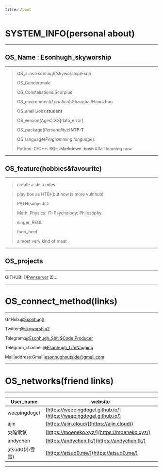 ```yaml
---
title: About
---
```

# SYSTEM_INFO(personal about)

---

## OS_Name : Esonhugh_skyworship

---

>OS_alias:Esonhugh/skyworship/Eson
>
>OS_Gender:male
>
>OS_Constellations:Scorpius 
>
>OS_environment(*Loaction*):Shanghai/Hangzhou
>
>OS_shell(*Job*):**student**
>
>OS_version(*Ages*):XX[data_error]
>
>OS_package(*Personality*):**INTP-T**
>
>OS_language(*Programming language*):
>
>Python: C/C++: ~~SQL~~ :~~Markdown~~ :~~bash~~ ##all learning now
>
>

---

## OS_feature(hobbies&favourite)

---

>create a shit codes

>play box as HTB/(but now is more vulnhub)

>PATH(subjects):
>
>Math:
>Physics:
>IT:
>Psychology:
>Philosophy:

>singer_REOL

>food_beef
>
>almost very kind of meat

---

## OS_projects

---

GITHUB:
1)[Pwnserver](https://github.com/ixiniansec/pwnserver)
2)...


---

# OS_connect_method(links)

---

GitHub:[@Esonhugh](https://github.com/Esonhugh)

Twitter:[@skyworship2](https://twitter.com/Skyworship2?s=09)

Telegram:[@Esonhugh_Shit $Code Producer](https://t.me/EsonHugh_Skywalker)

Telegram_channel:[@Esonhugh_LifeNagging](https://t.me/Esonhugh_LifeNagging)

Mail|address:Gmail|esonhughoutside@gmail.com

---

# OS_networks(friend links)

---

User_name|website
---------|-------
weepingdogel|[https://weepingdogel.github.io/](https://weepingdogel.github.io/)
ajin|[https://ajin.cloud/](https://ajin.cloud/)
欠陥電気|[https://moeneko.xyz/](https://moeneko.xyz/)
andychen|[https://andychen.tk/](https://andychen.tk/)
atsud0(小雪雪)|[https://atsud0.me/](https://atsud0.me/)

---

<br>
<br>
<br>
<br>
<br>
<br>

<!--
	comments
	#### Other_info
	theme: https://github.com/cotes2020/jekyll-theme-chirpy
	copyright© 2017-2019 Cotes Chung
	MIT License
-->
